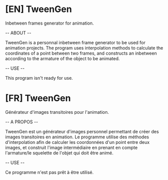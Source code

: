 # [EN] TweenGen
Inbetween frames generator for animation.

-- ABOUT --

TweenGen is a personnal inbetween frame generator to be used for animation projects. The program uses interpolation methods to calculate the coordinates of a point between two frames, and constructs an inbetween according to the armature of the object to be animated.

-- USE --

This program isn't ready for use.

# [FR] TweenGen
Générateur d'images transitoires pour l'animation.

-- A PROPOS --

TweenGen est un générateur d'images personnel permettant de créer des images transitoires en animation. Le programme utilise des méthodes d'interpolation afin de calculer les coordonnées d'un point entre deux images, et construit l'image intermédiaire en prenant en compte l'armature/le squelette de l'objet qui doit être animé.

-- USE --

Ce programme n'est pas prêt à être utilisé.
